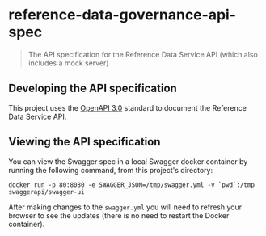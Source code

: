 # reference-data-governance-api-spec

>The API specification for the Reference Data Service API (which also includes a mock server)

## Developing the API specification

This project uses the [OpenAPI 3.0](https://github.com/OAI/OpenAPI-Specification/blob/master/versions/3.0.0.md) standard to document the Reference Data Service API.

## Viewing the API specification

You can view the Swagger spec in a local Swagger docker container by running the following command, from this project's directory:

```
docker run -p 80:8080 -e SWAGGER_JSON=/tmp/swagger.yml -v `pwd`:/tmp swaggerapi/swagger-ui
```

After making changes to the `swagger.yml` you will need to refresh your browser to see the updates (there is no need to restart the Docker container).
